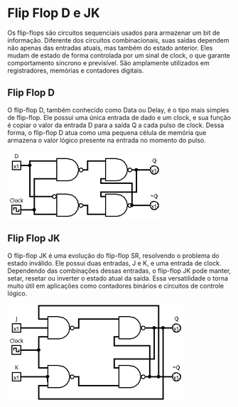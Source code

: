 # Flip Flop D e JK

Os flip-flops são circuitos sequenciais usados para armazenar um bit de informação. Diferente dos circuitos combinacionais, suas saídas dependem não apenas das entradas atuais, mas também do estado anterior. Eles mudam de estado de forma controlada por um sinal de clock, o que garante comportamento síncrono e previsível. São amplamente utilizados em registradores, memórias e contadores digitais.

## Flip Flop D

O flip-flop D, também conhecido como Data ou Delay, é o tipo mais simples de flip-flop. Ele possui uma única entrada de dado e um clock, e sua função é copiar o valor da entrada D para a saída Q a cada pulso de clock. Dessa forma, o flip-flop D atua como uma pequena célula de memória que armazena o valor lógico presente na entrada no momento do pulso.

![Flip Flop D](images/d-flip-flop.png)

## Flip Flop JK

O flip-flop JK é uma evolução do flip-flop SR, resolvendo o problema do estado inválido. Ele possui duas entradas, J e K, e uma entrada de clock. Dependendo das combinações dessas entradas, o flip-flop JK pode manter, setar, resetar ou inverter o estado atual da saída. Essa versatilidade o torna muito útil em aplicações como contadores binários e circuitos de controle lógico.

![Flip Flop JK](images/jk-flip-flop.png)
